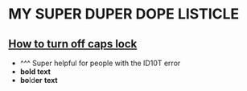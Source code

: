 # **MY SUPER DUPER DOPE LISTICLE**

## [How to turn off caps lock](https://www.wikihow.com/Turn-Off-Caps-Lock)

- ^^^ Super helpful for people with the ID10T error
- **bold text**
- **bo**ld**er** **text**
